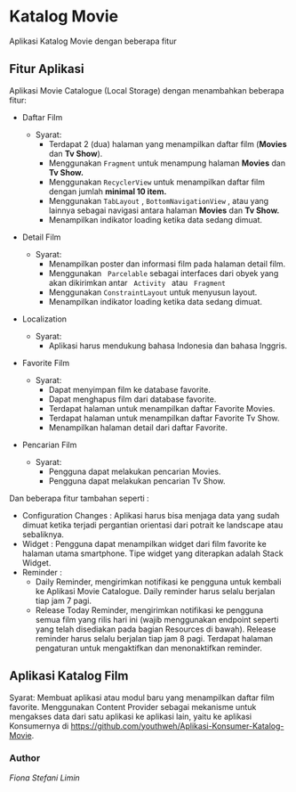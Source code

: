 # Katalog Movie 
 Aplikasi Katalog Movie dengan beberapa fitur
 
 
## Fitur Aplikasi

Aplikasi Movie Catalogue (Local Storage) dengan menambahkan beberapa fitur:

* Daftar Film
    * Syarat:
        * Terdapat 2 (dua) halaman yang menampilkan daftar film (**Movies** dan **Tv Show**).
        * Menggunakan  ``` Fragment ```  untuk menampung halaman **Movies** dan **Tv Show.**
        * Menggunakan  ``` RecyclerView ```  untuk menampilkan daftar film dengan jumlah **minimal 10 item.**
        * Menggunakan  ``` TabLayout ``` ,  ``` BottomNavigationView ``` , atau yang lainnya sebagai navigasi antara halaman **Movies** dan **Tv Show.**   
        * Menampilkan indikator loading ketika data sedang dimuat.

* Detail Film
    * Syarat: 
        * Menampilkan poster dan informasi film pada halaman detail film. 
        * Menggunakan ```  Parcelable ```  sebagai interfaces dari obyek yang akan dikirimkan antar ```  Activity  ``` atau ```  Fragment ``` 
        * Menggunakan ``` ConstraintLayout ``` untuk menyusun layout.   
        * Menampilkan indikator loading ketika data sedang dimuat. 

* Localization
    * Syarat:
        * Aplikasi harus mendukung bahasa Indonesia dan bahasa Inggris.

* Favorite Film
    * Syarat:
        * Dapat menyimpan film ke database favorite. 
        * Dapat menghapus film dari database favorite.
        * Terdapat halaman untuk menampilkan daftar Favorite Movies.
        * Terdapat halaman untuk menampilkan daftar Favorite Tv Show.
        * Menampilkan halaman detail dari daftar Favorite.

* Pencarian Film
    * Syarat:
        * Pengguna dapat melakukan pencarian Movies.
        * Pengguna dapat melakukan pencarian Tv Show.

 Dan beberapa fitur tambahan seperti :
 * Configuration Changes : Aplikasi harus bisa menjaga data yang sudah dimuat ketika terjadi pergantian orientasi dari potrait ke landscape atau sebaliknya.
 * Widget : Pengguna dapat menampilkan widget dari film favorite ke halaman utama smartphone.
Tipe widget yang diterapkan adalah Stack Widget.
 * Reminder : 
      * Daily Reminder, mengirimkan notifikasi ke pengguna untuk kembali ke Aplikasi Movie Catalogue. Daily reminder harus selalu berjalan tiap jam 7 pagi. 
      * Release Today Reminder, mengirimkan notifikasi ke pengguna semua film yang rilis hari ini (wajib menggunakan endpoint seperti yang telah disediakan pada bagian Resources di bawah). Release reminder harus selalu berjalan tiap jam 8 pagi.
Terdapat halaman pengaturan untuk mengaktifkan dan menonaktifkan reminder.

## Aplikasi Katalog Film
Syarat:
Membuat aplikasi atau modul baru yang menampilkan daftar film favorite.
Menggunakan Content Provider sebagai mekanisme untuk mengakses data dari satu aplikasi ke aplikasi lain, yaitu
ke aplikasi Konsumernya di https://github.com/youthweh/Aplikasi-Konsumer-Katalog-Movie.

### Author
_Fiona Stefani Limin_
